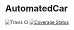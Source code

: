 # AutomatedCar

![Travis CI](https://travis-ci.org/SzFMV2017-Tavasz/AutomatedCar.svg?branch=master) [![Coverage Status](https://coveralls.io/repos/github/SzFMV2017-Tavasz/AutomatedCar/badge.svg?branch=master)](https://coveralls.io/github/SzFMV2017-Tavasz/AutomatedCar?branch=master)
